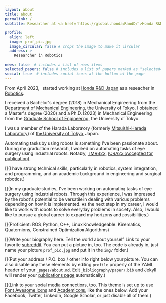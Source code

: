 ```yaml
---
layout: about
title: about
permalink: /
subtitle: Researcher at <a href='https://global.honda/RandD/'>Honda R&D Japan</a> 

profile:
  align: left
  image: prof_pic.jpg
  image_circular: false # crops the image to make it circular
  address: >
    Researcher in Robotics
    
news: false  # includes a list of news items
selected_papers: false # includes a list of papers marked as "selected={true}"
social: true  # includes social icons at the bottom of the page
---
```


From April 2023, I started working at <a href='https://global.honda/RandD/'>Honda R&D Japan</a> as a reseacher in <a href='https://global.honda/RandD/hgrx/'>Robotics</a>. 

I received a Bachelor's degree (2018) in Mechanical Engineering from the <a href='http://www2.mech.t.u-tokyo.ac.jp/'>Department of Mechanical Engineering</a>, the University of Tokyo. I obtained a Master's degree (2020) and a Ph.D. (2023) in Mechanical Engineering from the <a href='https://www.t.u-tokyo.ac.jp/soe'>Graduate School of Engineering</a>, the University of Tokyo.

I was a member of the Harada Laboratory (formerly <a href='http://www.nml.t.u-tokyo.ac.jp/'>Mitsuishi-Harada Laboratory</a>) of <a href='https://www.u-tokyo.ac.jp/en/index.html'>the University of Tokyo</a>, Japan.

Automating tasks by using robots is something I've been passionate about. During my graduation research, I worked on automating tasks of eye surgery using industrial robots. Notably, <a href='https://ieeexplore.ieee.org/document/9695979'>TMRB22</a>, <a href='https://arxiv.org/abs/2302.05567'>ICRA23 (Accepted for publication)</a>.

[](I have strong technical skills, particularly in robotics, system integration, and programming, and an academic background in engineering and surgical robotics.)

[](In my graduate studies, I've been working on automating tasks of eye surgery using industrial robots. Through this experience, I was impressed by the robot's potential to be versatile in dealing with various problems depending on how it is implemented. As the next step in my career, I would like to work with robots to solve everyday problems in society. Also, I would like to pursue a global career to expand my horizons and possibilities.)

[](Proficient: ROS, Python, C++, Linux
Knowledgeable: Kinematics, Quaternions, Constrained Optimization Algorithms)

[](Write your biography here. Tell the world about yourself. Link to your favorite [subreddit](http://reddit.com). You can put a picture in, too. The code is already in, just name your picture `prof_pic.jpg` and put it in the `img/` folder.)

[](Put your address / P.O. box / other info right below your picture. You can also disable any these elements by editing `profile` property of the YAML header of your `_pages/about.md`. Edit `_bibliography/papers.bib` and Jekyll will render your [publications page](/al-folio/publications/) automatically.)

[](Link to your social media connections, too. This theme is set up to use [Font Awesome icons](http://fortawesome.github.io/Font-Awesome/) and [Academicons](https://jpswalsh.github.io/academicons/), like the ones below. Add your Facebook, Twitter, LinkedIn, Google Scholar, or just disable all of them.)
